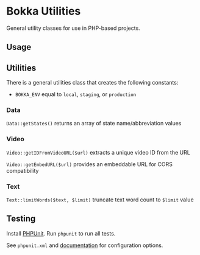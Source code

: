 # Bokka Utilities

General utility classes for use in PHP-based projects.

## Usage

## Utilities

There is a general utilities class that creates the following constants:

* `BOKKA_ENV` equal to `local`, `staging`, or `production`

### Data

`Data::getStates()` returns an array of state name/abbreviation values

### Video

`Video::getIDFromVideoURL($url)` extracts a unique video ID from the URL

`Video::getEmbedURL($url)` provides an embeddable URL for CORS compatibility

### Text

`Text::limitWords($text, $limit)` truncate text word count to `$limit` value

## Testing

Install [PHPUnit](https://phpunit.de/getting-started.html). Run `phpunit` to run all tests.

See `phpunit.xml` and [documentation](https://phpunit.de/manual/6.4/en/appendixes.configuration.html) for configuration options.
